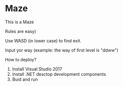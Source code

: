 # Maze
This is a Maze

Rules are easy)

Use WASD (in lower case) to find exit.

Input yor way (example: the way of first level is "ddww")

How to deploy?
1) Install Visual Studio 2017
2) Install .NET desctop development components
3) Buid and run
